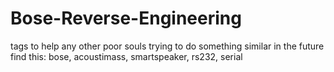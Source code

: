 # Bose-Reverse-Engineering
tags to help any other poor souls trying to do something similar in the future find this: bose, acoustimass, smartspeaker, rs232, serial
